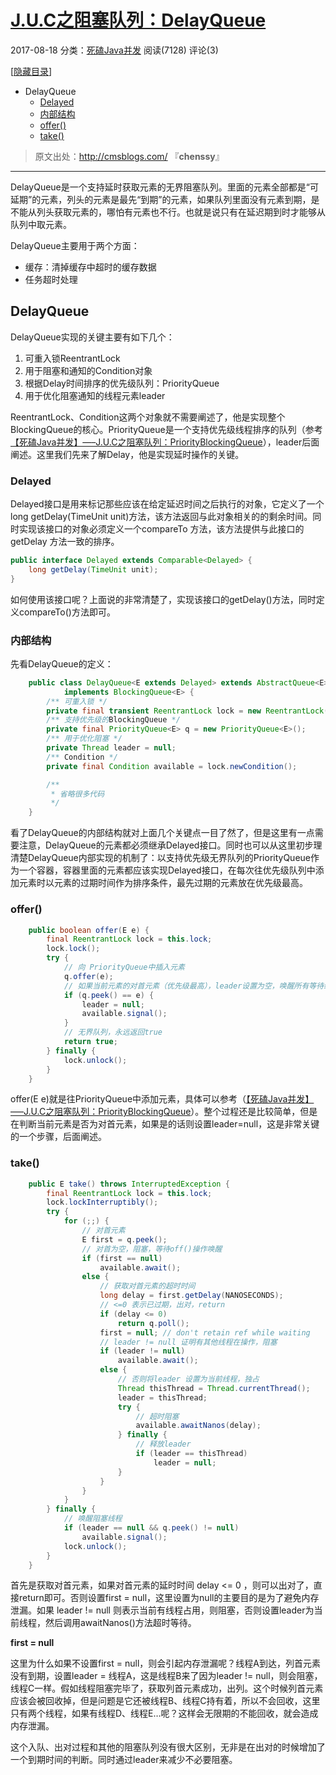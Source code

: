 # [J.U.C之阻塞队列：DelayQueue](http://cmsblogs.com/?p=2413)

2017-08-18 分类：[死磕Java并发](http://cmsblogs.com/?cat=151) 阅读(7128)	评论(3) 

[[隐藏目录](http://cmsblogs.com/?p=2413#)]

- DelayQueue
  - [Delayed](http://cmsblogs.com/?p=2413#Delayed)
  - [内部结构](http://cmsblogs.com/?p=2413#i)
  - [offer()](http://cmsblogs.com/?p=2413#offer)
  - [take()](http://cmsblogs.com/?p=2413#take)

> 原文出处：<http://cmsblogs.com/> 『**chenssy**』

------

DelayQueue是一个支持延时获取元素的无界阻塞队列。里面的元素全部都是“可延期”的元素，列头的元素是最先“到期”的元素，如果队列里面没有元素到期，是不能从列头获取元素的，哪怕有元素也不行。也就是说只有在延迟期到时才能够从队列中取元素。

DelayQueue主要用于两个方面：

- 缓存：清掉缓存中超时的缓存数据
- 任务超时处理

## DelayQueue

DelayQueue实现的关键主要有如下几个：

1. 可重入锁ReentrantLock
2. 用于阻塞和通知的Condition对象
3. 根据Delay时间排序的优先级队列：PriorityQueue
4. 用于优化阻塞通知的线程元素leader

ReentrantLock、Condition这两个对象就不需要阐述了，他是实现整个BlockingQueue的核心。PriorityQueue是一个支持优先级线程排序的队列（参考[【死磕Java并发】—–J.U.C之阻塞队列：PriorityBlockingQueue](http://cmsblogs.com/?p=2407)），leader后面阐述。这里我们先来了解Delay，他是实现延时操作的关键。

### Delayed

Delayed接口是用来标记那些应该在给定延迟时间之后执行的对象，它定义了一个long getDelay(TimeUnit unit)方法，该方法返回与此对象相关的的剩余时间。同时实现该接口的对象必须定义一个compareTo 方法，该方法提供与此接口的 getDelay 方法一致的排序。

```java
public interface Delayed extends Comparable<Delayed> {
    long getDelay(TimeUnit unit);
}
```

如何使用该接口呢？上面说的非常清楚了，实现该接口的getDelay()方法，同时定义compareTo()方法即可。

### 内部结构

先看DelayQueue的定义：

```java
    public class DelayQueue<E extends Delayed> extends AbstractQueue<E>
            implements BlockingQueue<E> {
        /** 可重入锁 */
        private final transient ReentrantLock lock = new ReentrantLock();
        /** 支持优先级的BlockingQueue */
        private final PriorityQueue<E> q = new PriorityQueue<E>();
        /** 用于优化阻塞 */
        private Thread leader = null;
        /** Condition */
        private final Condition available = lock.newCondition();

        /**
         * 省略很多代码
         */
    }
```

看了DelayQueue的内部结构就对上面几个关键点一目了然了，但是这里有一点需要注意，DelayQueue的元素都必须继承Delayed接口。同时也可以从这里初步理清楚DelayQueue内部实现的机制了：以支持优先级无界队列的PriorityQueue作为一个容器，容器里面的元素都应该实现Delayed接口，在每次往优先级队列中添加元素时以元素的过期时间作为排序条件，最先过期的元素放在优先级最高。

### offer()

```java
    public boolean offer(E e) {
        final ReentrantLock lock = this.lock;
        lock.lock();
        try {
            // 向 PriorityQueue中插入元素
            q.offer(e);
            // 如果当前元素的对首元素（优先级最高），leader设置为空，唤醒所有等待线程
            if (q.peek() == e) {
                leader = null;
                available.signal();
            }
            // 无界队列，永远返回true
            return true;
        } finally {
            lock.unlock();
        }
    }
```

offer(E e)就是往PriorityQueue中添加元素，具体可以参考（[【死磕Java并发】—–J.U.C之阻塞队列：PriorityBlockingQueue](http://cmsblogs.com/?p=2407)）。整个过程还是比较简单，但是在判断当前元素是否为对首元素，如果是的话则设置leader=null，这是非常关键的一个步骤，后面阐述。

### take()

```java
    public E take() throws InterruptedException {
        final ReentrantLock lock = this.lock;
        lock.lockInterruptibly();
        try {
            for (;;) {
                // 对首元素
                E first = q.peek();
                // 对首为空，阻塞，等待off()操作唤醒
                if (first == null)
                    available.await();
                else {
                    // 获取对首元素的超时时间
                    long delay = first.getDelay(NANOSECONDS);
                    // <=0 表示已过期，出对，return
                    if (delay <= 0)
                        return q.poll();
                    first = null; // don't retain ref while waiting
                    // leader != null 证明有其他线程在操作，阻塞
                    if (leader != null)
                        available.await();
                    else {
                        // 否则将leader 设置为当前线程，独占
                        Thread thisThread = Thread.currentThread();
                        leader = thisThread;
                        try {
                            // 超时阻塞
                            available.awaitNanos(delay);
                        } finally {
                            // 释放leader
                            if (leader == thisThread)
                                leader = null;
                        }
                    }
                }
            }
        } finally {
            // 唤醒阻塞线程
            if (leader == null && q.peek() != null)
                available.signal();
            lock.unlock();
        }
    }
```

首先是获取对首元素，如果对首元素的延时时间 delay <= 0 ，则可以出对了，直接return即可。否则设置first = null，这里设置为null的主要目的是为了避免内存泄漏。如果 leader != null 则表示当前有线程占用，则阻塞，否则设置leader为当前线程，然后调用awaitNanos()方法超时等待。

**first = null**

这里为什么如果不设置first = null，则会引起内存泄漏呢？线程A到达，列首元素没有到期，设置leader = 线程A，这是线程B来了因为leader != null，则会阻塞，线程C一样。假如线程阻塞完毕了，获取列首元素成功，出列。这个时候列首元素应该会被回收掉，但是问题是它还被线程B、线程C持有着，所以不会回收，这里只有两个线程，如果有线程D、线程E…呢？这样会无限期的不能回收，就会造成内存泄漏。

这个入队、出对过程和其他的阻塞队列没有很大区别，无非是在出对的时候增加了一个到期时间的判断。同时通过leader来减少不必要阻塞。